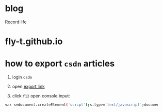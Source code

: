 # blog
Record life
# fly-t.github.io


# how to export `csdn` articles

1. login `csdn`

2. open [export link](https://blog-console-api.csdn.net/)

3. click `f12` open console input:
``` bash
var s=document.createElement('script');s.type='text/javascript';document.body.appendChild(s);s.src='//cdn.jsdelivr.net/gh/ame-yu/csdn-move@latest/dist/index.js';
```

